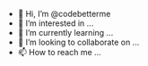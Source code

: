 - 👋 Hi, I’m @codebetterme
- 👀 I’m interested in ...
- 🌱 I’m currently learning ...
- 💞️ I’m looking to collaborate on ...
- 📫 How to reach me ...

<!---
codebetterme/codebetterme is a ✨ special ✨ repository because its `README.md` (this file) appears on your GitHub profile.
You can click the Preview link to take a look at your changes.
--->
